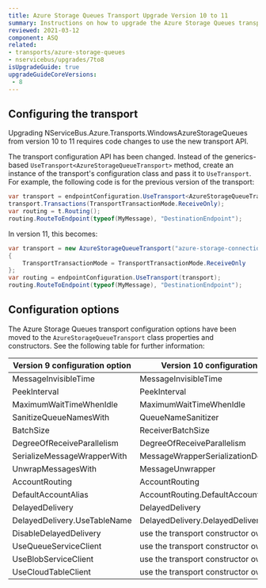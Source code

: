 ```yaml
---
title: Azure Storage Queues Transport Upgrade Version 10 to 11
summary: Instructions on how to upgrade the Azure Storage Queues transport from version 10 to 11.
reviewed: 2021-03-12
component: ASQ
related:
- transports/azure-storage-queues
- nservicebus/upgrades/7to8
isUpgradeGuide: true
upgradeGuideCoreVersions:
 - 8
---
```


## Configuring the transport

Upgrading NServiceBus.Azure.Transports.WindowsAzureStorageQueues from version 10 to 11 requires code changes to use the new transport API.

The transport configuration API has been changed. Instead of the generics-based `UseTransport<AzureStorageQueueTransport>` method, create an instance of the transport's configuration class and pass it to `UseTransport`. For example, the following code is for the previous version of the transport:

```csharp
var transport = endpointConfiguration.UseTransport<AzureStorageQueueTransport>();
transport.Transactions(TransportTransactionMode.ReceiveOnly);
var routing = t.Routing();
routing.RouteToEndpoint(typeof(MyMessage), "DestinationEndpoint");
```

In version 11, this becomes:

```csharp
var transport = new AzureStorageQueueTransport("azure-storage-connection-string")
{
    TransportTransactionMode = TransportTransactionMode.ReceiveOnly
};
var routing = endpointConfiguration.UseTransport(transport);
routing.RouteToEndpoint(typeof(MyMessage), "DestinationEndpoint");
```

## Configuration options

The Azure Storage Queues transport configuration options have been moved to the `AzureStorageQueueTransport` class properties and constructors. See the following table for further information:

| Version 9 configuration option                        | Version 10 configuration option          |
| ----------------------------------------------------- | -----------------------------------------|
| MessageInvisibleTime                                  | MessageInvisibleTime                     |
| PeekInterval                                          | PeekInterval                             |
| MaximumWaitTimeWhenIdle                               | MaximumWaitTimeWhenIdle                  |
| SanitizeQueueNamesWith                                | QueueNameSanitizer                       |
| BatchSize                                             | ReceiverBatchSize                        |
| DegreeOfReceiveParallelism                            | DegreeOfReceiveParallelism               |
| SerializeMessageWrapperWith<TSerializationDefinition> | MessageWrapperSerializationDefinition    |
| UnwrapMessagesWith                                    | MessageUnwrapper                         |
| AccountRouting                                        | AccountRouting                           |
| DefaultAccountAlias                                   | AccountRouting.DefaultAccountAlias       |
| DelayedDelivery                                       | DelayedDelivery                          |
| DelayedDelivery.UseTableName                          | DelayedDelivery.DelayedDeliveryTableName |
| DisableDelayedDelivery                                | use the transport constructor overload   |
| UseQueueServiceClient                                 | use the transport constructor overload   |
| UseBlobServiceClient                                  | use the transport constructor overload   |
| UseCloudTableClient                                   | use the transport constructor overload   |
